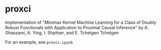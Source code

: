 # proxci
Implementation of "Minimax Kernel Machine Learning for a Class of Doubly Robust Functionals with Application to Proximal Causal Inference" by A. Ghassami, A. Ying, I. Shpitser, and E. Tchetgen Tchetgen

For an example, see ```proxci.ipynb```
